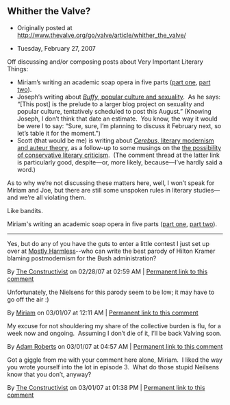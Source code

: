 ## Whither the Valve?

 * Originally posted at http://www.thevalve.org/go/valve/article/whither_the_valve/

* Tuesday, February 27, 2007 

Off discussing and/or composing posts about Very Important Literary Things:

*   Miriam’s writing an academic soap opera in five parts ([part one](http://littleprofessor.typepad.com/the_little_professor/2007/02/all_my_alienate.html), [part two](http://littleprofessor.typepad.com/the_little_professor/2007/02/all_my_alienate_1.html)).
*   Joseph’s writing about [_Buffy_, popular culture and sexuality](http://kugelmass.wordpress.com/2007/02/27/sexuality-pop-culture-and-magic-the-prelude-starring-buffy/).  As he says: “[This post] is the prelude to a larger blog project on sexuality and popular culture, tentatively scheduled to post this August.”  (Knowing Joseph, I don’t think that date an estimate.  You know, the way it would be were I to say: “Sure, sure, I’m planning to discuss it February next, so let’s table it for the moment.")
*   Scott (that would be me) is writing about [_Cerebus_, literary modernism and auteur theory](http://acephalous.typepad.com/acephalous/2007/02/cerebus_and_mod.html), as a follow-up to some musings on the [the possibility of conservative literary criticism](http://acephalous.typepad.com/acephalous/2007/02/more_on_the_pos.html).  (The comment thread at the latter link is particularly good, despite—or, more likely, because—I’ve hardly said a word.)

As to why we’re not discussing these matters here, well, I won’t speak for Miriam and Joe, but there are still some unspoken rules in literary studies—and we’re all violating them.  

Like bandits.


Miriam's writing an academic soap opera in five parts ([part one](http://littleprofessor.typepad.com/the_little_professor/2007/02/all_my_alienate.html), [part two](http://littleprofessor.typepad.com/the_little_professor/2007/02/all_my_alienate_1.html)).
 
---

Yes, but do any of you have the guts to enter a little contest I just set up over at [Mostly Harmless](http://mlyhlss.blogspot.com/2007/02/blame-postmodernism.html)--who can write the best parody of Hilton Kramer blaming postmodernism for the Bush administration?

By [The Constructivist](http://mlyhlss.blogspot.com/) on 02/28/07 at 02:59 AM | [Permanent link to this comment](http://www.thevalve.org/go/valve/article/whither_the_valve/#14745)
[]()

Unfortunately, the Nielsens for this parody seem to be low; it may have to go off the air :)

By [Miriam](http://littleprofessor.typepad.com) on 03/01/07 at 12:11 AM | [Permanent link to this comment](http://www.thevalve.org/go/valve/article/whither_the_valve/#14748)
[]()

My excuse for not shouldering my share of the collective burden is flu, for a week now and ongoing.  Assuming I don’t die of it, I’ll be back Valving soon.

By [Adam Roberts](http://adamroberts.com) on 03/01/07 at 04:57 AM | [Permanent link to this comment](http://www.thevalve.org/go/valve/article/whither_the_valve/#14749)
[]()

Got a giggle from me with your comment here alone, Miriam.  I liked the way you wrote yourself into the lot in episode 3.  What do those stupid Neilsens know that you don’t, anyway?

By [The Constructivist](http://citizense.blogspot.com/) on 03/01/07 at 01:38 PM | [Permanent link to this comment](http://www.thevalve.org/go/valve/article/whither_the_valve/#14754)

